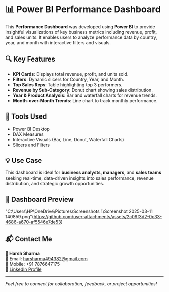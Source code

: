 # 📊 Power BI Performance Dashboard

This **Performance Dashboard** was developed using **Power BI** to provide insightful visualizations of key business metrics including revenue, profit, and sales units. It enables users to analyze performance data by country, year, and month with interactive filters and visuals.

## 🔍 Key Features

- **KPI Cards**: Displays total revenue, profit, and units sold.
- **Filters**: Dynamic slicers for Country, Year, and Month.
- **Top Sales Reps**: Table highlighting top 3 performers.
- **Revenue by Sub-Category**: Donut chart showing sales distribution.
- **Year & Product Analysis**: Bar and waterfall charts for revenue trends.
- **Month-over-Month Trends**: Line chart to track monthly performance.

## 💼 Tools Used

- Power BI Desktop  
- DAX Measures  
- Interactive Visuals (Bar, Line, Donut, Waterfall Charts)  
- Slicers and Filters

## 💡 Use Case

This dashboard is ideal for **business analysts, managers**, and **sales teams** seeking real-time, data-driven insights into sales performance, revenue distribution, and strategic growth opportunities.

## 📸 Dashboard Preview
"C:\Users\HP\OneDrive\Pictures\Screenshots 1\Screenshot 2025-03-11 140859.png"(https://github.com/user-attachments/assets/2c09f3d2-0c33-4686-a670-af5546e7de53)

## 📬 Contact Me

**👤 Harsh Sharma**  
📧 Email: harsharma494382@gmail.com  
📱 Mobile: +91 7876647175  
🔗 [LinkedIn Profile](https://www.linkedin.com/in/harsh-sharma-702278347/overlay/about-this-profile/)

---

*Feel free to connect for collaboration, feedback, or project opportunities!*
